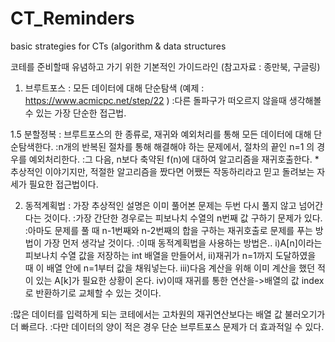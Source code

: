 # CT_Reminders
basic strategies for CTs (algorithm &amp; data structures


코테를 준비할때 유념하고 가기 위한 기본적인 가이드라인 (참고자료 : 종만북, 구글링)



1. 브루트포스 : 모든 데이터에 대해 단순탐색 (예제 : https://www.acmicpc.net/step/22 )
:다른 돌파구가 떠오르지 않을때 생각해볼 수 있는 가장 단순한 접근법.

1.5 분할정복 : 브루트포스의 한 종류로, 재귀와 예외처리를 통해 모든 데이터에 대해 단순탐색한다.
:n개의 반복된 절차를 통해 해결해야 하는 문제에서, 절차의 끝인 n=1 의 경우를 예외처리한다.
:그 다음, n보다 축약된 f(n)에 대하여 알고리즘을 재귀호출한다. 
*추상적인 이야기지만, 적절한 알고리즘을 짰다면 어쨌든 작동하리라고 믿고 돌려보는 자세가 필요한 접근법이다.

2. 동적계획법 : 가장 추상적인 설명은 이미 풀어본 문제는 두번 다시 풀지 않고 넘어간다는 것이다.
:가장 간단한 경우로는 피보나치 수열의 n번째 값 구하기 문제가 있다.
:아마도 문제를 풀 때 n-1번째와 n-2번째의 합을 구하는 재귀호출로 문제를 푸는 방법이 가장 먼저 생각날 것이다.
:이때 동적계획법을 사용하는 방법은..
  i)A[n]이라는 피보나치 수열 값을 저장하는 int 배열을 만들어서,
  ii)재귀가 n=1까지 도달하였을 때 이 배열 안에 n=1부터 값을 채워넣는다.
  iii)다음 계산을 위해 이미 계산을 했던 적이 있는 A[k]가 필요한 상황이 온다.
  iv)이때 재귀를 통한 연산을->배열의 값 index로 반환하기로 교체할 수 있는 것이다.

:많은 데이터를 입력하게 되는 코테에서는 고차원의 재귀연산보다는 배열 값 불러오기가 더 빠르다.
:다만 데이터의 양이 적은 경우 단순 브루트포스 문제가 더 효과적일 수 있다.
